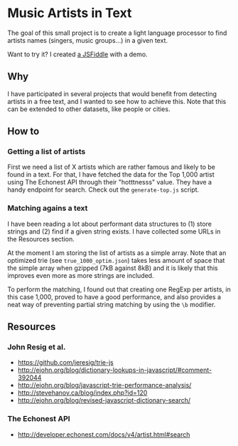 # Music Artists in Text
The goal of this small project is to create a light language processor to find artists names (singers, music groups...) in a given text.

Want to try it? I created [a JSFiddle](http://jsfiddle.net/H6hPD/) with a demo.

## Why
I have participated in several projects that would benefit from detecting artists in a free text, and I wanted to see how to achieve this. Note that this can be extended to other datasets, like people or cities.

## How to
### Getting a list of artists
First we need a list of X artists which are rather famous and likely to be found in a text. For that, I have fetched the data for the Top 1,000 artist using The Echonest API through their "hotttnesss" value. They have a handy endpoint for search. Check out the `generate-top.js` script.

### Matching agains a text
I have been reading a lot about performant data structures to (1) store strings and (2) find if a given string exists. I have collected some URLs in the Resources section.

At the moment I am storing the list of artists as a simple array. Note that an optimized trie (see `true_1000_optim.json`) takes less amount of space that the simple array when gzipped (7kB against 8kB) and it is likely that this improves even more as more strings are included.

To perform the matching, I found out that creating one RegExp per artists, in this case 1,000, proved to have a good performance, and also provides a neat way of preventing partial string matching by using the `\b` modifier.

## Resources

### John Resig et al.
- https://github.com/jeresig/trie-js
- http://ejohn.org/blog/dictionary-lookups-in-javascript/#comment-392044
- http://ejohn.org/blog/javascript-trie-performance-analysis/
- http://stevehanov.ca/blog/index.php?id=120
- http://ejohn.org/blog/revised-javascript-dictionary-search/

### The Echonest API
- http://developer.echonest.com/docs/v4/artist.html#search